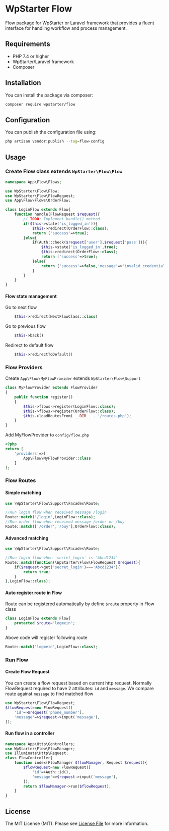 # WpStarter Flow

Flow package for WpStarter or Laravel framework that provides a fluent interface for handling workflow and process management.

## Requirements
- PHP 7.4 or higher
- WpStarter/Laravel framework
- Composer

## Installation

You can install the package via composer:

```bash
composer require wpstarter/flow
```
## Configuration
You can publish the configuration file using:
```bash
php artisan vendor:publish --tag=flow-config
```

## Usage
### Create Flow class extends `WpStarter\Flow\Flow`

```php
namespace App\Flow\Flows;

use WpStarter\Flow\Flow;
use WpStarter\Flow\FlowRequest;
use App\Flow\Flows\OrderFlow;

class LoginFlow extends Flow{
    function handle(FlowRequest $request){
        // TODO: Implement handle() method.
        if($this->state('is_logged_in')){
            $this->redirect(OrderFlow::class);
            return ['success'=>true];
        }else{
            if(Auth::check($request['user'],$request['pass'])){
                $this->state('is_logged_in',true);
                $this->redirect(OrderFlow::class);
                return ['success'=>true];
            }else{
                return ['success'=>false,'message'=>'invalid credentials'];
            }
        }
    }
}
```

#### Flow state management
Go to next flow
```php
    $this->redirect(NextFlowClass::class)
```
Go to previous flow
```php
    $this->back()
```
Redirect to default flow
```php
    $this->redirectToDefault()
```
### Flow Providers
Create `App\Flow\MyFlowProvider` extends `WpStarter\Flow\Support`
```php
class MyFlowProvider extends FlowProvider
{
    public function register()
    {
        $this->flows->register(LoginFlow::class);
        $this->flows->register(OrderFlow::class);
        $this->loadRoutesFrom( __DIR__ . '/routes.php');
    }
}
```
Add MyFlowProvider to `config/flow.php`
```php
<?php
return [
    'providers'=>[
        App\Flow\MyFlowProvider::class
    ]
];
```

### Flow Routes
#### Simple matching
```php
use \WpStarter\Flow\Support\Facades\Route;

//Run login flow when received message /login
Route::match('/login',LoginFlow::class);
//Run order flow when received message /order or /buy
Route::match(['/order','/buy'],OrderFlow::class);
```
#### Advanced matching
```php
use \WpStarter\Flow\Support\Facades\Route;

//Run login flow when `secret_login` is 'Abcd1234'
Route::match(function(\WpStarter\Flow\FlowRequest $request){
    if($request->get('secret_login')==='Abcd1234'){
        return true;
    }
},LoginFlow::class);
```
#### Auto register route in Flow
Route can be registered automatically by define `$route` property in Flow class
```php
class LoginFlow extends Flow{
    protected $route='logmein';
}
```
Above code will register following route
```php
Route::match('logmein',LoginFlow::class);
```
### Run Flow
#### Create Flow Request
You can create a flow request based on current http request. Normally FlowRequest required to have 2 attributes: `id` and `message`.
We compare route against `message` to find matched flow
```php
use WpStarter\Flow\FlowRequest;
$flowRequest=new FlowRequest([
    'id'=>$request['phone_number'],
    'message'=>$request->input('message'),
]);
```
#### Run flow in a controller

```php
namespace App\Http\Controllers;
use WpStarter\Flow\FlowManager;
use Illuminate\Http\Request;
class FlowController{
    function index(FlowManager $flowManager, Request $request){
        $flowRequest=new FlowRequest([
            'id'=>Auth::id(),
            'message'=>$request->input('message'),
        ]);
        return $flowManager->run($flowRequest);
    }
}
```


## License

The MIT License (MIT). Please see [License File](LICENSE) for more information. 